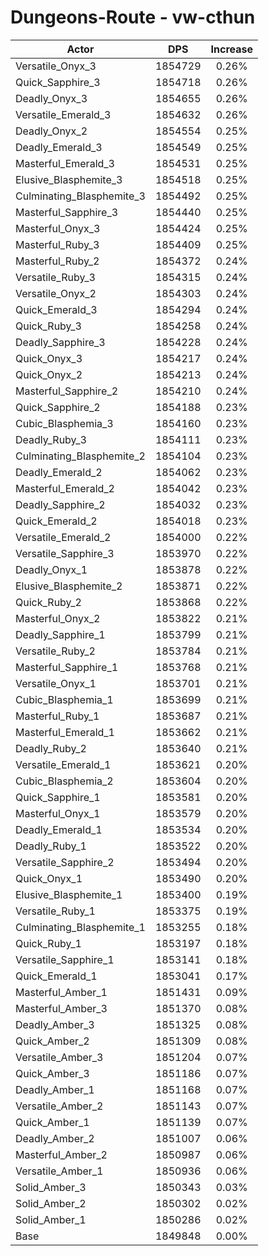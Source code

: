 # Dungeons-Route - vw-cthun
| Actor | DPS | Increase |
|---|:---:|:---:|
|Versatile_Onyx_3|1854729|0.26%|
|Quick_Sapphire_3|1854718|0.26%|
|Deadly_Onyx_3|1854655|0.26%|
|Versatile_Emerald_3|1854632|0.26%|
|Deadly_Onyx_2|1854554|0.25%|
|Deadly_Emerald_3|1854549|0.25%|
|Masterful_Emerald_3|1854531|0.25%|
|Elusive_Blasphemite_3|1854518|0.25%|
|Culminating_Blasphemite_3|1854492|0.25%|
|Masterful_Sapphire_3|1854440|0.25%|
|Masterful_Onyx_3|1854424|0.25%|
|Masterful_Ruby_3|1854409|0.25%|
|Masterful_Ruby_2|1854372|0.24%|
|Versatile_Ruby_3|1854315|0.24%|
|Versatile_Onyx_2|1854303|0.24%|
|Quick_Emerald_3|1854294|0.24%|
|Quick_Ruby_3|1854258|0.24%|
|Deadly_Sapphire_3|1854228|0.24%|
|Quick_Onyx_3|1854217|0.24%|
|Quick_Onyx_2|1854213|0.24%|
|Masterful_Sapphire_2|1854210|0.24%|
|Quick_Sapphire_2|1854188|0.23%|
|Cubic_Blasphemia_3|1854160|0.23%|
|Deadly_Ruby_3|1854111|0.23%|
|Culminating_Blasphemite_2|1854104|0.23%|
|Deadly_Emerald_2|1854062|0.23%|
|Masterful_Emerald_2|1854042|0.23%|
|Deadly_Sapphire_2|1854032|0.23%|
|Quick_Emerald_2|1854018|0.23%|
|Versatile_Emerald_2|1854000|0.22%|
|Versatile_Sapphire_3|1853970|0.22%|
|Deadly_Onyx_1|1853878|0.22%|
|Elusive_Blasphemite_2|1853871|0.22%|
|Quick_Ruby_2|1853868|0.22%|
|Masterful_Onyx_2|1853822|0.21%|
|Deadly_Sapphire_1|1853799|0.21%|
|Versatile_Ruby_2|1853784|0.21%|
|Masterful_Sapphire_1|1853768|0.21%|
|Versatile_Onyx_1|1853701|0.21%|
|Cubic_Blasphemia_1|1853699|0.21%|
|Masterful_Ruby_1|1853687|0.21%|
|Masterful_Emerald_1|1853662|0.21%|
|Deadly_Ruby_2|1853640|0.21%|
|Versatile_Emerald_1|1853621|0.20%|
|Cubic_Blasphemia_2|1853604|0.20%|
|Quick_Sapphire_1|1853581|0.20%|
|Masterful_Onyx_1|1853579|0.20%|
|Deadly_Emerald_1|1853534|0.20%|
|Deadly_Ruby_1|1853522|0.20%|
|Versatile_Sapphire_2|1853494|0.20%|
|Quick_Onyx_1|1853490|0.20%|
|Elusive_Blasphemite_1|1853400|0.19%|
|Versatile_Ruby_1|1853375|0.19%|
|Culminating_Blasphemite_1|1853255|0.18%|
|Quick_Ruby_1|1853197|0.18%|
|Versatile_Sapphire_1|1853141|0.18%|
|Quick_Emerald_1|1853041|0.17%|
|Masterful_Amber_1|1851431|0.09%|
|Masterful_Amber_3|1851370|0.08%|
|Deadly_Amber_3|1851325|0.08%|
|Quick_Amber_2|1851309|0.08%|
|Versatile_Amber_3|1851204|0.07%|
|Quick_Amber_3|1851186|0.07%|
|Deadly_Amber_1|1851168|0.07%|
|Versatile_Amber_2|1851143|0.07%|
|Quick_Amber_1|1851139|0.07%|
|Deadly_Amber_2|1851007|0.06%|
|Masterful_Amber_2|1850987|0.06%|
|Versatile_Amber_1|1850936|0.06%|
|Solid_Amber_3|1850343|0.03%|
|Solid_Amber_2|1850302|0.02%|
|Solid_Amber_1|1850286|0.02%|
|Base|1849848|0.00%|
